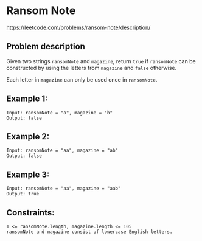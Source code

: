 # Ransom Note

https://leetcode.com/problems/ransom-note/description/

## Problem description

Given two strings `ransomNote` and `magazine`, return `true` if `ransomNote` can be constructed by using the letters
from `magazine` and `false` otherwise.

Each letter in `magazine` can only be used once in `ransomNote`.

## Example 1:

```text
Input: ransomNote = "a", magazine = "b"
Output: false
```

## Example 2:

```text
Input: ransomNote = "aa", magazine = "ab"
Output: false
```

## Example 3:

```text
Input: ransomNote = "aa", magazine = "aab"
Output: true
```

## Constraints:

```text
1 <= ransomNote.length, magazine.length <= 105
ransomNote and magazine consist of lowercase English letters.
```
